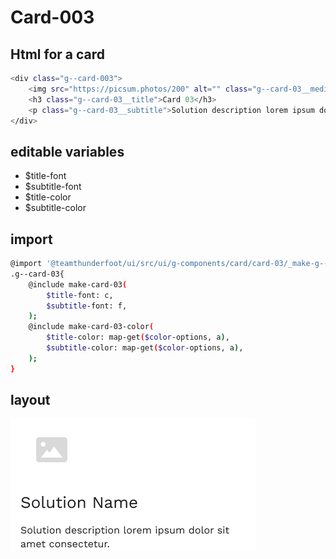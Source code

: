 # Card-003

## Html for a card

```sh
<div class="g--card-003">
    <img src="https://picsum.photos/200" alt="" class="g--card-03__media">
    <h3 class="g--card-03__title">Card 03</h3>
    <p class="g--card-03__subtitle">Solution description lorem ipsum dolor sit amet consectetur.</p>
</div>
```

## editable variables
- $title-font
- $subtitle-font
- $title-color
- $subtitle-color


## import
```sh
@import '@teamthunderfoot/ui/src/ui/g-components/card/card-03/_make-g--card-03';
.g--card-03{
    @include make-card-03(
        $title-font: c,
        $subtitle-font: f,
    );
    @include make-card-03-color(
        $title-color: map-get($color-options, a),
        $subtitle-color: map-get($color-options, a),
    );
}
```

## layout
![alt text][card-03]

[card-03]: /src/img/global-components/card/card-03.png 